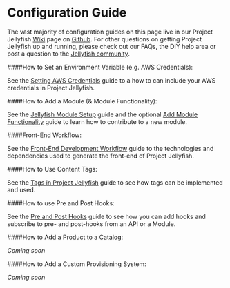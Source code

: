 Configuration Guide
===================

The vast majority of configuration guides on this page live in our Project Jellyfish [Wiki](https://github.com/projectjellyfish/api/wiki) page on [Github](https://github.com). For other questions on getting Project Jellyfish up and running, please check out our FAQs, the DIY help area or post a question to the [Jellyfish community](http://talk.projectjellyfish.org/).


####How to Set an Environment Variable (e.g. AWS Credentials):

See the [Setting AWS Credentials](https://github.com/projectjellyfish/api/wiki/Setting-AWS-Credentials) guide to a how to can include your AWS credentials in Project Jellyfish.



####How to Add a Module (& Module Functionality):

See the [Jellyfish Module Setup](https://github.com/projectjellyfish/api/wiki/Jellyfish-Module-Setup) guide and the optional [Add Module Functionality](https://github.com/projectjellyfish/api/wiki/Add-Module-Functionality) guide to learn how to contribute to a new module.



####Front-End Workflow:

See the [Front-End Development Workflow](https://github.com/projectjellyfish/api/wiki/Front-End-Development-Workflow) guide to the technologies and dependencies used to generate the front-end of Project Jellyfish.


####How to Use Content Tags:

See the [Tags in Project Jellyfish](https://github.com/projectjellyfish/api/wiki/Tags-in-Project-Jellyfish) guide to see how tags can be implemented and used.



####How to use Pre and Post Hooks:

See the [Pre and Post Hooks](https://github.com/projectjellyfish/api/wiki/Pre-and-Post-Hooks) guide to see how you can add hooks and subscribe to pre- and post-hooks from an API or a Module.



####How to Add a Product to a Catalog:

_Coming soon_



####How to Add a Custom Provisioning System:

_Coming soon_
